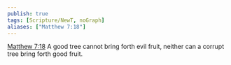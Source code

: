 ```yaml
---
publish: true
tags: [Scripture/NewT, noGraph]
aliases: ["Matthew 7:18"]
---
```

[Matthew 7:18](https://churchofjesuschrist.org/study/scriptures/nt/matt/7?lang=eng&id=p18#p18) A good tree cannot bring forth evil fruit, neither can a corrupt tree bring forth good fruit.
